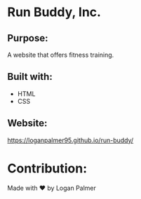 # Run Buddy, Inc.

## Purpose:
A website that offers fitness training.

## Built with:
* HTML
* CSS

## Website:
https://loganpalmer95.github.io/run-buddy/

# Contribution:
Made with ❤️ by Logan Palmer
